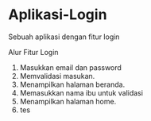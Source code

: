 # Aplikasi-Login
Sebuah aplikasi dengan fitur login 

Alur Fitur Login
1. Masukkan email dan password
2. Memvalidasi masukan.
3. Menampilkan halaman beranda.
4. Memasukkan nama ibu untuk validasi
5. Menampilkan halaman home.
6. tes
